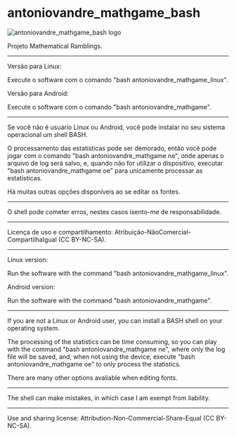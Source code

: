 # antoniovandre_mathgame_bash
![antoniovandre_mathgame_bash logo](https://antoniovandre.github.io/antoniovandre_mathgame_bash/antoniovandre_mathgame_logo_200p.png)

Projeto Mathematical Ramblings.
____________________

Versão para Linux:

Execute o software com o comando "bash antoniovandre_mathgame_linux".

Versão para Android:

Execute o software com o comando "bash antoniovandre_mathgame".
_____

Se você não é usuário Linux ou Android, você pode instalar no seu sistema operacional um shell BASH.

O processamento das estatísticas pode ser demorado, então você pode jogar com o comando "bash antoniovandre_mathgame ne", onde apenas o arquivo de log será salvo, e, quando não for utilizar o dispositivo, executar "bash antoniovandre_mathgame oe" para unicamente processar as estatísticas.

Há muitas outras opções disponíveis ao se editar os fontes.
_____

O shell pode cometer erros, nestes casos isento-me de responsabilidade.
_____

Licença de uso e compartilhamento: Atribuição-NãoComercial-CompartilhaIgual (CC BY-NC-SA).
____________________

Linux version:

Run the software with the command "bash antoniovandre_mathgame_linux".

Android version:

Run the software with the command "bash antoniovandre_mathgame".
_____

If you are not a Linux or Android user, you can install a BASH shell on your operating system.

The processing of the statistics can be time consuming, so you can play with the command "bash antoniovandre_mathgame ne", where only the log file will be saved, and, when not using the device, execute "bash antoniovandre_mathgame oe" to only process the statistics.

There are many other options avaliable when editing fonts.
_____

The shell can make mistakes, in which case I am exempt from liability.
_____

Use and sharing license: Attribution-Non-Commercial-Share-Equal (CC BY-NC-SA).

